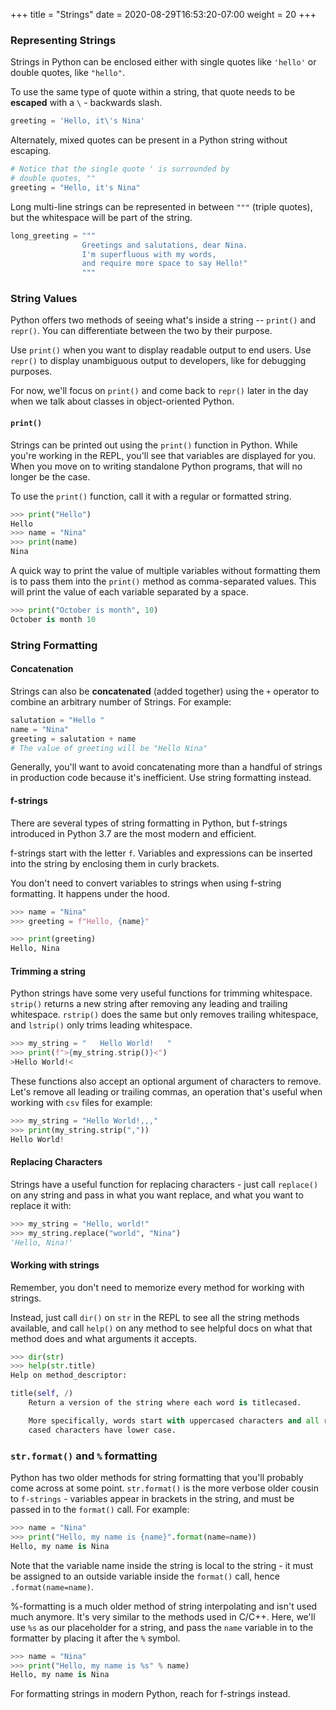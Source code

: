 +++
title = "Strings"
date = 2020-08-29T16:53:20-07:00
weight = 20
+++

### Representing Strings

Strings in Python can be enclosed either with single quotes like `'hello'` or double quotes, like `"hello"`.

To use the same type of quote within a string, that quote needs to be **escaped** with a `\` - backwards slash.

```python
greeting = 'Hello, it\'s Nina'
```

Alternately, mixed quotes can be present in a Python string without escaping.

```python
# Notice that the single quote ' is surrounded by
# double quotes, ""
greeting = "Hello, it's Nina"
```

Long multi-line strings can be represented in between `"""` (triple quotes), but the whitespace will be part of the string.

```python
long_greeting = """
                Greetings and salutations, dear Nina.
                I'm superfluous with my words,
                and require more space to say Hello!"
                """
```

### String Values

Python offers two methods of seeing what's inside a string -- `print()` and `repr()`. You can differentiate between the two by their purpose. 

Use `print()` when you want to display readable output to end users. Use `repr()` to display unambiguous output to developers, like for debugging purposes.

For now, we'll focus on `print()` and come back to `repr()` later in the day when we talk about classes in object-oriented Python.

#### `print()`

Strings can be printed out using the `print()` function in Python. While you're working in the REPL, you'll see that variables are displayed for you. When you move on to writing standalone Python programs, that will no longer be the case.

To use the `print()` function, call it with a regular or formatted string.

```python
>>> print("Hello")
Hello
>>> name = "Nina"
>>> print(name)
Nina
```

A quick way to print the value of multiple variables without formatting them is to pass them into the `print()` method as comma-separated values. This will print the value of each variable separated by a space.

```python
>>> print("October is month", 10)
October is month 10
```


### String Formatting

#### Concatenation

Strings can also be **concatenated** (added together) using the `+` operator to combine an arbitrary number of Strings. For example:

```python
salutation = "Hello "
name = "Nina"
greeting = salutation + name
# The value of greeting will be "Hello Nina"
```
Generally, you'll want to avoid concatenating more than a handful of strings in production code because it's inefficient. Use string formatting instead.

#### f-strings

There are several types of string formatting in Python, but f-strings introduced in Python 3.7 are the most modern and efficient. 

f-strings start with the letter `f`. Variables and expressions can be inserted into the string by enclosing them in curly brackets.

You don't need to convert variables to strings when using f-string formatting. It happens under the hood.

```python
>>> name = "Nina"
>>> greeting = f"Hello, {name}"

>>> print(greeting)
Hello, Nina
```

#### Trimming a string

Python strings have some very useful functions for trimming whitespace. `strip()` returns a new string after removing any leading and trailing whitespace. `rstrip()` does the same but only removes trailing whitespace, and `lstrip()` only trims leading whitespace.

```python
>>> my_string = "   Hello World!   "
>>> print(f">{my_string.strip()}<")
>Hello World!<
```

These functions also accept an optional argument of characters to remove. Let's remove all leading or trailing commas, an operation that's useful when working with `csv` files for example:

```python
>>> my_string = "Hello World!,,,"
>>> print(my_string.strip(","))
Hello World!
```

#### Replacing Characters

Strings have a useful function for replacing characters - just call `replace()` on any string and pass in what you want replace, and what you want to replace it with:

```python
>>> my_string = "Hello, world!"
>>> my_string.replace("world", "Nina")
'Hello, Nina!'
```

#### Working with strings

Remember, you don't need to memorize every method for working with strings.

Instead, just call `dir()` on `str` in the REPL to see all the string methods available, and call `help()` on any method to see helpful docs on what that method does and what arguments it accepts.

```python
>>> dir(str)
>>> help(str.title)
Help on method_descriptor:

title(self, /)
    Return a version of the string where each word is titlecased.

    More specifically, words start with uppercased characters and all remaining
    cased characters have lower case.
```

### `str.format()` and `%` formatting

Python has two older methods for string formatting that you'll probably come across at some point. `str.format()` is the more verbose older cousin to `f-strings` - variables appear in brackets in the string, and must be passed in to the `format()` call. For example:

```python
>>> name = "Nina"
>>> print("Hello, my name is {name}".format(name=name))
Hello, my name is Nina
```

Note that the variable name inside the string is local to the string - it must be assigned to an outside variable inside the `format()` call, hence `.format(name=name)`.

%-formatting is a much older method of string interpolating and isn't used much anymore. It's very similar to the methods used in C/C++. Here, we'll use `%s` as our placeholder for a string, and pass the `name` variable in to the formatter by placing it after the `%` symbol.

```python
>>> name = "Nina"
>>> print("Hello, my name is %s" % name)
Hello, my name is Nina
```

For formatting strings in modern Python, reach for f-strings instead.
